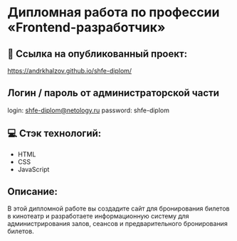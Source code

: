 # Дипломная работа по профессии «Frontend-разработчик»

## 🔗 Ссылка на опубликованный проект:
https://andrkhalzov.github.io/shfe-diplom/

## Логин / пароль от администраторской части
login: shfe-diplom@netology.ru
password: shfe-diplom

## 💻 Стэк технологий:
- HTML
- CSS
- JavaScript

## Описание:
В этой дипломной работе вы создадите сайт для бронирования билетов в кинотеатр и разработаете информационную систему для администрирования залов, сеансов и предварительного бронирования билетов.
